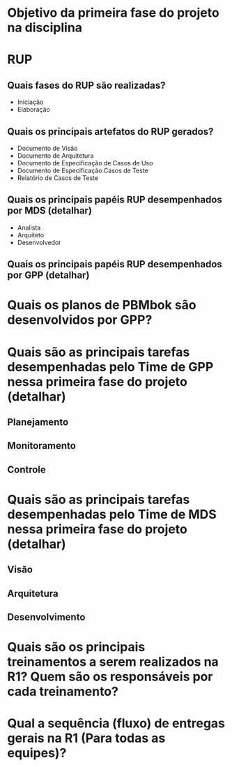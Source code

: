 # Objetivo da primeira fase do projeto na disciplina

# RUP
## Quais fases do RUP são realizadas?
* Iniciação
* Elaboração

## Quais os principais artefatos do RUP gerados? 
* Documento de Visão
* Documento de Arquitetura
* Documento de Especificação de Casos de Uso
* Documento de Especificação Casos de Teste
* Relatório de Casos de Teste

## Quais os principais papéis RUP desempenhados por MDS  (detalhar)
* Analista
* Arquiteto
* Desenvolvedor

## Quais os principais papéis RUP desempenhados por GPP (detalhar)

# Quais os planos de PBMbok são desenvolvidos por GPP?

# Quais são as principais tarefas desempenhadas pelo Time de GPP nessa primeira fase do projeto (detalhar)
## Planejamento 
## Monitoramento
## Controle

# Quais são as principais tarefas desempenhadas pelo Time de MDS nessa primeira fase do projeto (detalhar)
## Visão
## Arquitetura
## Desenvolvimento

# Quais são os principais treinamentos a serem realizados na R1? Quem são os responsáveis por cada treinamento?

# Qual a sequência (fluxo)  de entregas gerais na R1 (Para todas as equipes)?



 